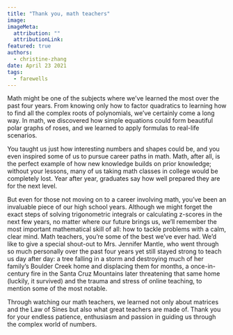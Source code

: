 ```yaml
---
title: "Thank you, math teachers"
image: 
imageMeta:
  attribution: ""
  attributionLink:
featured: true
authors:
  - christine-zhang
date: April 23 2021
tags:
  - farewells
---
```

Math might be one of the subjects where we’ve learned the most over the
past four years. From knowing only how to factor quadratics to learning
how to find all the complex roots of polynomials, we’ve certainly come a
long way. In math, we discovered how simple equations could form
beautiful polar graphs of roses, and we learned to apply formulas to
real-life scenarios.

You taught us just how interesting numbers and shapes could be, and you
even inspired some of us to pursue career paths in math. Math, after
all, is the perfect example of how new knowledge builds on prior
knowledge; without your lessons, many of us taking math classes in
college would be completely lost. Year after year, graduates say how
well prepared they are for the next level.

But even for those not moving on to a career involving math, you’ve been
an invaluable piece of our high school years. Although we might forget
the exact steps of solving trigonometric integrals or calculating
z-scores in the next few years, no matter where our future brings us,
we’ll remember the most important mathematical skill of all: how to
tackle problems with a calm, clear mind.
Math teachers, you’re some of the best we’ve ever had. We’d like to give
a special shout-out to Mrs. Jennifer Mantle, who went through so much
personally over the past four years yet still stayed strong to teach us
day after day: a tree falling in a storm and destroying much of her
family’s Boulder Creek home and displacing them for months, a
once-in-century fire in the Santa Cruz Mountains later threatening that
same home (luckily, it survived) and the trauma and stress of online
teaching, to mention some of the most notable.

Through watching our math teachers, we learned not only about matrices
and the Law of Sines but also what great teachers are made of. Thank you
for your endless patience, enthusiasm and passion in guiding us through
the complex world of numbers.

